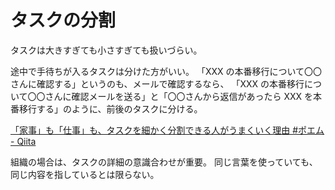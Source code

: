 # タスクの分割

タスクは大きすぎても小さすぎても扱いづらい。

途中で手待ちが入るタスクは分けた方がいい。
「XXX の本番移行について〇〇さんに確認する」というのも、メールで確認するなら、
「XXX の本番移行について〇〇さんに確認メールを送る」と「〇〇さんから返信があったら XXX を本番移行する」のように、前後のタスクに分ける。

[「家事」も「仕事」も、タスクを細かく分割できる人がうまくいく理由 #ポエム - Qiita](https://qiita.com/haihaikazuma/items/cadbf00a1f848a8e20a6)

組織の場合は、タスクの詳細の意識合わせが重要。
同じ言葉を使っていても、同じ内容を指しているとは限らない。
